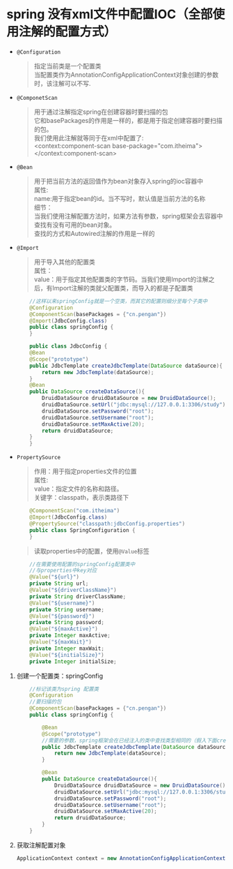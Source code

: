 # spring 没有xml文件中配置IOC（全部使用注解的配置方式）

* `@Configuration`
    > 指定当前类是一个配置类  
    > 当配置类作为AnnotationConfigApplicationContext对象创建的参数时，该注解可以不写.

* `@ComponetScan`
    >用于通过注解指定spring在创建容器时要扫描的包  
    它和basePackages的作用是一样的，都是用于指定创建容器时要扫描的包。  
    我们使用此注解就等同于在xml中配置了:  
    <context:component-scan base-package="com.itheima"></context:component-scan>

* `@Bean`
    >用于把当前方法的返回值作为bean对象存入spring的ioc容器中  
     属性:  
     name:用于指定bean的id。当不写时，默认值是当前方法的名称  
     细节：  
     当我们使用注解配置方法时，如果方法有参数，spring框架会去容器中查找有没有可用的bean对象。  
     查找的方式和Autowired注解的作用是一样的

* `@Import`
    >用于导入其他的配置类  
     属性：  
     value：用于指定其他配置类的字节码。当我们使用Import的注解之后，有Import注解的类就父配置类，而导入的都是子配置类

    ```java
        //这样以来springConfig就是一个空类，而其它的配置则细分至每个子类中
        @Configuration
        @ComponentScan(basePackages = {"cn.pengan"})
        @Import(JdbcConfig.class)
        public class springConfig {
        }
    ```

    ```java
        public class JdbcConfig {
        @Bean
        @Scope("prototype")
        public JdbcTemplate createJdbcTemplate(DataSource dataSource){
            return new JdbcTemplate(dataSource);
        }
        @Bean
        public DataSource createDataSource(){
            DruidDataSource druidDataSource = new DruidDataSource();
            druidDataSource.setUrl("jdbc:mysql://127.0.0.1:3306/study");
            druidDataSource.setPassword("root");
            druidDataSource.setUsername("root");
            druidDataSource.setMaxActive(20);
            return druidDataSource;
        }
        }
    ```

* `PropertySource`
    >作用：用于指定properties文件的位置  
     属性:  
      value：指定文件的名称和路径。  
      关键字：classpath，表示类路径下

    ```java
        @ComponentScan("com.itheima")
        @Import(JdbcConfig.class)
        @PropertySource("classpath:jdbcConfig.properties")
        public class SpringConfiguration {
        }
    ```

    >读取properties中的配置，使用`@Value`标签

    ```java
        //在需要使用配置的springConfig配置类中
        //与properties中key对应
        @Value("${url}")
        private String url;
        @Value("${driverClassName}")
        private String driverClassName;
        @Value("${username}")
        private String username;
        @Value("${password}")
        private String password;
        @Value("${maxActive}")
        private Integer maxActive;
        @Value("${maxWait}")
        private Integer maxWait;
        @Value("${initialSize}")
        private Integer initialSize;
    ```


1. 创建一个配置类：springConfig

    ```java
        //标记该类为spring 配置类
        @Configuration
        //要扫描的包
        @ComponentScan(basePackages = {"cn.pengan"})
        public class springConfig {

            @Bean
            @Scope("prototype")
            //需要的参数，spring框架会在已经注入的类中查找类型相同的（假入下面createDataSource方法没有生命，则该方法就会有一个编译期间的错误）
            public JdbcTemplate createJdbcTemplate(DataSource dataSource){
                return new JdbcTemplate(dataSource);
            }

            @Bean
            public DataSource createDataSource(){
                DruidDataSource druidDataSource = new DruidDataSource();
                druidDataSource.setUrl("jdbc:mysql://127.0.0.1:3306/study");
                druidDataSource.setPassword("root");
                druidDataSource.setUsername("root");
                druidDataSource.setMaxActive(20);
                return druidDataSource;
            }
        }
    ```

2. 获取注解配置对象

    ```java
    ApplicationContext context = new AnnotationConfigApplicationContext(springConfig.class);
    ```
